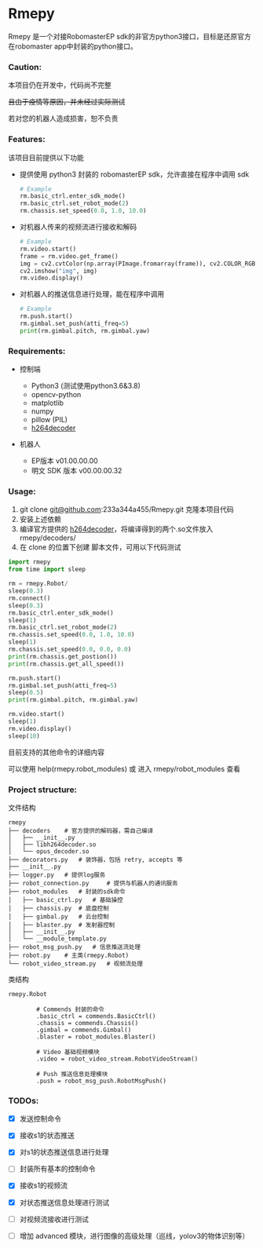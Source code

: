 # Rmepy

Rmepy 是一个对接RobomasterEP sdk的非官方python3接口，目标是还原官方在robomaster app中封装的python接口。



### Caution:

本项目仍在开发中，代码尚不完整

~~且由于疫情等原因，并未经过实际测试~~

若对您的机器人造成损害，恕不负责



### Features:

该项目目前提供以下功能

- 提供使用 python3 封装的 robomasterEP sdk，允许直接在程序中调用 sdk

  ```python
  # Example
  rm.basic_ctrl.enter_sdk_mode()
  rm.basic_ctrl.set_robot_mode(2)
  rm.chassis.set_speed(0.0, 1.0, 10.0)
  ```

- 对机器人传来的视频流进行接收和解码

  ```python
  # Example
  rm.video.start()
  frame = rm.video.get_frame()
  img = cv2.cvtColor(np.array(PImage.fromarray(frame)), cv2.COLOR_RGB2BGR)
  cv2.imshow("img", img)
  rm.video.display()
  ```

- 对机器人的推送信息进行处理，能在程序中调用

  ```python
  # Example
  rm.push.start()
  rm.gimbal.set_push(atti_freq=5)
  print(rm.gimbal.pitch, rm.gimbal.yaw)
  ```



### Requirements:

- 控制端
  - Python3 (测试使用python3.6&3.8)
  - opencv-python
  - matplotlib
  - numpy
  - pillow (PIL)
  - [h264decoder](https://github.com/dji-sdk/RoboMaster-SDK/tree/master/sample_code/RoboMasterEP/stream/decoder)

- 机器人
  - EP版本  v01.00.00.00
  - 明文 SDK 版本 v00.00.00.32



### Usage:

1. git clone git@github.com:233a344a455/Rmepy.git 克隆本项目代码
2. 安装上述依赖
3. 编译官方提供的 [h264decoder](https://github.com/dji-sdk/RoboMaster-SDK/tree/master/sample_code/RoboMasterEP/stream/decoder)，将编译得到的两个.so文件放入 rmepy/decoders/
4. 在 clone 的位置下创建 脚本文件，可用以下代码测试


```python
import rmepy
from time import sleep

rm = rmepy.Robot/
sleep(0.3)
rm.connect()
sleep(0.3)
rm.basic_ctrl.enter_sdk_mode()
sleep(1)
rm.basic_ctrl.set_robot_mode(2)
rm.chassis.set_speed(0.0, 1.0, 10.0)
sleep(1)
rm.chassis.set_speed(0.0, 0.0, 0.0)
print(rm.chassis.get_postion())
print(rm.chassis.get_all_speed())

rm.push.start()
rm.gimbal.set_push(atti_freq=5)
sleep(0.5)
print(rm.gimbal.pitch, rm.gimbal.yaw)

rm.video.start()
sleep(1)
rm.video.display()
sleep(10)
```

目前支持的其他命令的详细内容

可以使用 help(rmepy.robot_modules) 或 进入 rmepy/robot_modules 查看



### Project structure:

文件结构

```
rmepy
├── decoders	# 官方提供的解码器，需自己编译
│   ├── __init__.py
│   ├── libh264decoder.so
│   └── opus_decoder.so
├── decorators.py	# 装饰器，包括 retry, accepts 等
├── __init__.py
├── logger.py	# 提供log服务
├── robot_connection.py		# 提供与机器人的通讯服务
├── robot_modules	# 封装的sdk命令
│   ├── basic_ctrl.py	# 基础操控
│   ├── chassis.py	# 底盘控制
│   ├── gimbal.py	# 云台控制
│   ├── blaster.py	# 发射器控制
│   ├── __init__.py
│   └── __module_template.py
├── robot_msg_push.py	# 信息推送流处理
├── robot.py	# 主类(rmepy.Robot)
└── robot_video_stream.py	# 视频流处理
```

类结构

``` 
rmepy.Robot

        # Commends 封装的命令
        .basic_ctrl = commends.BasicCtrl()
        .chassis = commends.Chassis()
        .gimbal = commends.Gimbal()
        .blaster = robot_modules.Blaster()
        
        # Video 基础视频模块
        .video = robot_video_stream.RobotVideoStream()
        
        # Push 推送信息处理模块
        .push = robot_msg_push.RobotMsgPush()
```



### TODOs:

- [x]  发送控制命令
- [x]  接收s1的状态推送
- [x]  对s1的状态推送信息进行处理
- [ ]  封装所有基本的控制命令
- [x]  接收s1的视频流
- [x]  对状态推送信息处理进行测试
- [ ] 对视频流接收进行测试
- [ ] 增加 advanced 模块，进行图像的高级处理（巡线，yolov3的物体识别等）

